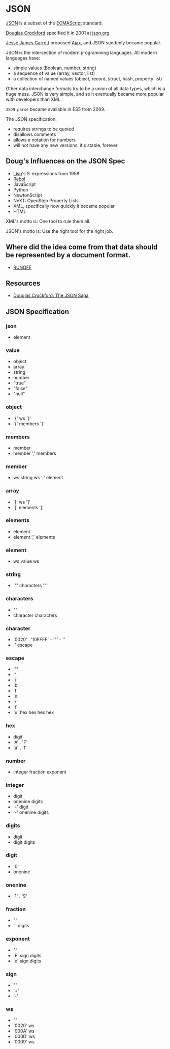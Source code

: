 # JSON

[JSON](https://en.wikipedia.org/wiki/JSON) is a subset of the [ECMAScript](https://en.wikipedia.org/wiki/ECMAScript) standard.

[Douglas Crockford](https://en.wikipedia.org/wiki/Douglas_Crockford) specified it in 2001 at [json.org](https://json.org).

[Jesse James Garrett](https://en.wikipedia.org/wiki/Jesse_James_Garrett) proposed [Ajax](https://en.wikipedia.org/wiki/Ajax_%28programming%29), and JSON suddenly became popular.

JSON is the intersection of modern programming languages.  All modern languages
have:
- simple values (Boolean, number, string)
- a sequence of value (array, vector, list)
- a collection of named values (object, record, struct, hash, property list)

Other data interchange formats try to be a union of all data types, which is a
huge mess.  JSON is very simple, and so it eventually became more popular with
developers than XML.

`JSON.parse` became available in ES5 from 2009.

The JSON specification:
- requires strings to be quoted
- disallows comments
- allows e notation for numbers
- will not have any new versions: it's stable, forever

## Doug's Influences on the JSON Spec
- [Lisp](https://en.wikipedia.org/wiki/Lisp_%28programming_language%29)'s S-expressions from 1958
- [Rebol](https://en.wikipedia.org/wiki/Rebol)
- JavaScript
- Python
- NewtonScript
- NeXT: OpenStep Property Lists
- XML, specifically how quickly it became popular
- HTML

XML's motto is: One tool to rule them all.

JSON's motto is: Use the right tool for the right job.

## Where did the idea come from that data should be represented by a document format.
- [RUNOFF](https://en.wikipedia.org/wiki/TYPSET_and_RUNOFFf)

## Resources
- [Douglas Crockford: The JSON Saga](https://youtu.be/-C-JoyNuQJs)

## JSON Specification
### json
- element

### value
- object
- array
- string
- number
- "true"
- "false"
- "null"

### object
- '{' ws '}'
- '{' members '}'

### members
- member
- member ',' members

### member
- ws string ws ':' element

### array
- '[' ws ']'
- '[' elements ']'

### elements
- element
- element ',' elements

### element
- ws value ws

### string
- '"' characters '"'

### characters
- ""
- character characters

### character
- '0020' . '10FFFF' - '"' - '\'
- '\' escape

### escape
- '"'
- '\'
- '/'
- 'b'
- 'f'
- 'n'
- 'r'
- 't'
- 'u' hex hex hex hex

### hex
- digit
- 'A' . 'F'
- 'a' . 'f'

### number
- integer fraction exponent

### integer
- digit
- onenine digits
- '-' digit
- '-' onenine digits

### digits
- digit
- digit digits

### digit
- '0'
- onenine

### onenine
- '1' . '9'

### fraction
- ""
- '.' digits

### exponent
- ""
- 'E' sign digits
- 'e' sign digits

### sign
- ""
- '+'
- '-'

### ws
- ""
- '0020' ws
- '000A' ws
- '000D' ws
- '0009' ws

